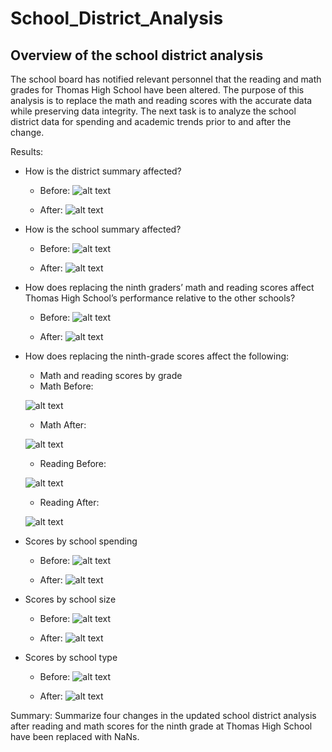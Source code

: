 # School_District_Analysis

## Overview of the school district analysis
The school board has notified relevant personnel that the reading and math grades for Thomas High School have been altered. The purpose of this analysis is to replace the math and reading scores with the accurate data while preserving data integrity. The next task is to analyze the school district data for spending and academic trends prior to and after the change.

Results:
- How is the district summary affected?
  - Before:
  ![alt text](https://github.com/GrahamBSereno/School_District_Analysis/blob/main/DistrictSummaryBefore.png)
  
  - After:
  ![alt text](https://github.com/GrahamBSereno/School_District_Analysis/blob/main/DistrictSummaryAfter.png)
  
- How is the school summary affected?
  - Before:
  ![alt text](https://github.com/GrahamBSereno/School_District_Analysis/blob/main/schoolsummarybefore.png)
  
  - After:
  ![alt text](https://github.com/GrahamBSereno/School_District_Analysis/blob/main/schoolsummaryafter.png)

- How does replacing the ninth graders’ math and reading scores affect Thomas High School’s performance relative to the other schools?
  - Before:
  ![alt text](https://github.com/GrahamBSereno/School_District_Analysis/blob/main/top5before.png)
  
  - After:
  ![alt text](https://github.com/GrahamBSereno/School_District_Analysis/blob/main/top5after.png)

- How does replacing the ninth-grade scores affect the following:
  - Math and reading scores by grade
   - Math Before:
   
   ![alt text](https://github.com/GrahamBSereno/School_District_Analysis/blob/main/mathbefore.png)
  
   - Math After:
  
  ![alt text](https://github.com/GrahamBSereno/School_District_Analysis/blob/main/mathafter.png)
  
   - Reading Before:
  
  ![alt text](https://github.com/GrahamBSereno/School_District_Analysis/blob/main/readingbefore.png)
  
   - Reading After:
   
   ![alt text](https://github.com/GrahamBSereno/School_District_Analysis/blob/main/readingafter.png)
  
- Scores by school spending
  - Before:
  ![alt text](https://github.com/GrahamBSereno/School_District_Analysis/blob/main/spendingbefore.png)
  
  - After:
  ![alt text](https://github.com/GrahamBSereno/School_District_Analysis/blob/main/spendingafter.png)


- Scores by school size
  - Before:
  ![alt text](https://github.com/GrahamBSereno/School_District_Analysis/blob/main/sizebefore.png)
  
  - After:
  ![alt text](https://github.com/GrahamBSereno/School_District_Analysis/blob/main/sizeafter.png)

- Scores by school type

  - Before:
  ![alt text](https://github.com/GrahamBSereno/School_District_Analysis/blob/main/typebefore.png)
  
  - After:
  ![alt text](https://github.com/GrahamBSereno/School_District_Analysis/blob/main/typeafter.png)

Summary: Summarize four changes in the updated school district analysis after reading and math scores for the ninth grade at Thomas High School have been replaced with NaNs.

